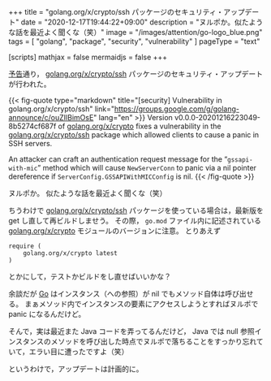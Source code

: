 +++
title = "golang.org/x/crypto/ssh パッケージのセキュリティ・アップデート"
date =  "2020-12-17T19:44:22+09:00"
description = "ヌルポか。似たような話を最近よく聞くな（笑）"
image = "/images/attention/go-logo_blue.png"
tags  = [ "golang", "package", "security", "vulnerability" ]
pageType = "text"

[scripts]
  mathjax = false
  mermaidjs = false
+++

[予告](https://groups.google.com/g/golang-announce/c/CqSxrm7Mpr0 "[security] golang.org/x/crypto/ssh fix pre-announcement")通り， [golang.org/x/crypto/ssh][ssh] パッケージのセキュリティ・アップデートが行われた。

{{< fig-quote type="markdown" title="[security] Vulnerability in golang.org/x/crypto/ssh" link="https://groups.google.com/g/golang-announce/c/ouZIlBimOsE" lang="en" >}}
Version v0.0.0-20201216223049-8b5274cf687f of [golang.org/x/crypto](http://golang.org/x/crypto) fixes a vulnerability in the [golang.org/x/crypto/ssh](http://golang.org/x/crypto/ssh) package which allowed clients to cause a panic in SSH servers.

An attacker can craft an authentication request message for the “`gssapi-with-mic`” method which will cause `NewServerConn` to panic via a nil pointer dereference if `ServerConfig.GSSAPIWithMICConfig` is nil.
{{< /fig-quote >}}

ヌルポか。
似たような話を最近よく聞くな（笑）

ちうわけで [golang.org/x/crypto/ssh][ssh] パッケージを使っている場合は，最新版を get し直して再ビルドしませう。
その際， `go.mod` ファイル内に記述されている [golang.org/x/crypto][crypto] モジュールのバージョンに注意。
とりあえず

```text
require (
    golang.org/x/crypto latest
)
```

とかにして，テストかビルドをし直せばいいかな？

余談だが [Go] はインスタンス（への参照）が nil でもメソッド自体は呼び出せる。
まぁメソッド内でインスタンスの要素にアクセスしようとすればヌルポで panic になるんだけど。

そんで，実は最近また Java コードを弄ってるんだけど， Java では null 参照インスタンスのメソッドを呼び出した時点でヌルポで落ちることをすっかり忘れていて，エラい目に遭ったですよ（笑）

というわけで，アップデートは計画的に。

[Go]: https://go.dev/
[crypto]: https://pkg.go.dev/golang.org/x/crypto "crypto · pkg.go.dev"
[ssh]: https://pkg.go.dev/golang.org/x/crypto/ssh "ssh · pkg.go.dev"
<!-- eof -->
